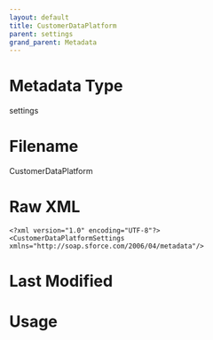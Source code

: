 ```yaml
---
layout: default
title: CustomerDataPlatform
parent: settings
grand_parent: Metadata
---
```

# Metadata Type
settings


# Filename 
CustomerDataPlatform


# Raw XML
```
<?xml version="1.0" encoding="UTF-8"?>
<CustomerDataPlatformSettings xmlns="http://soap.sforce.com/2006/04/metadata"/>
```


# Last Modified


# Usage

